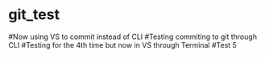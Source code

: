 # git_test

#Now using VS to commit instead of CLI
#Testing commiting to git through CLI
#Testing for the 4th time but now in VS through Terminal
#Test 5